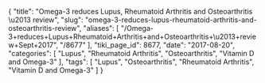 {
    "title": "Omega-3 reduces Lupus, Rheumatoid Arthritis and Osteoarthritis \u2013 review",
    "slug": "omega-3-reduces-lupus-rheumatoid-arthritis-and-osteoarthritis-review",
    "aliases": [
        "/Omega-3+reduces+Lupus+Rheumatoid+Arthritis+and+Osteoarthritis+\u2013+review+Sept+2017",
        "/8677"
    ],
    "tiki_page_id": 8677,
    "date": "2017-08-20",
    "categories": [
        "Lupus",
        "Rheumatoid Arthritis",
        "Osteoarthritis",
        "Vitamin D and Omega-3"
    ],
    "tags": [
        "Lupus",
        "Osteoarthritis",
        "Rheumatoid Arthritis",
        "Vitamin D and Omega-3"
    ]
}